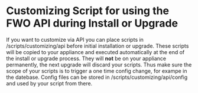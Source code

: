 # Customizing Script for using the FWO API during Install or Upgrade

If you want to customize via API you can place scripts in /scripts/customizing/api before initial installation or upgrade. These scripts will be copied to your appliance and executed automatically at the end of the install or upgrade process. They will **not** be on your appliance permanently, the next upgrade will discard your scripts. Thus make sure the scope of your scripts is to trigger a one time config change, for exampe in the datebase. Config files can be stored in /scripts/customizing/api/config and used by your script from there.